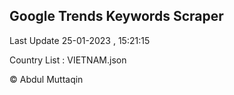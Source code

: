 

## Google Trends Keywords Scraper 
 
Last Update 25-01-2023 , 15:21:15

Country List :
VIETNAM.json



© Abdul Muttaqin 
